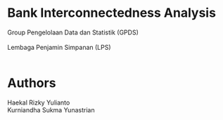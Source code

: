 # Bank Interconnectedness Analysis 
Group Pengelolaan Data dan Statistik (GPDS)
<br />
<br />
Lembaga Penjamin Simpanan (LPS)
<br />
<br />
# Authors
Haekal Rizky Yulianto  
Kurniandha Sukma Yunastrian

